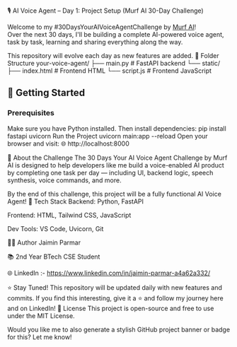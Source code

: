 🎙️ AI Voice Agent – Day 1: Project Setup (Murf AI 30-Day Challenge)

Welcome to my #30DaysYourAIVoiceAgentChallenge by [Murf AI](https://murf.ai)!  
Over the next 30 days, I'll be building a complete AI-powered voice agent, task by task, learning and sharing everything along the way.

This repository will evolve each day as new features are added.
 📁 Folder Structure
your-voice-agent/
├── main.py # FastAPI backend
└── static/
├── index.html # Frontend HTML
└── script.js # Frontend JavaScript

## 🚀 Getting Started

### Prerequisites

Make sure you have Python installed. Then install dependencies: pip install fastapi uvicorn
Run the Project
uvicorn main:app --reload
Open your browser and visit:
🌐 http://localhost:8000

🧠 About the Challenge
The 30 Days Your AI Voice Agent Challenge by Murf AI is designed to help developers like me build a voice-enabled AI product by completing one task per day — including UI, backend logic, speech synthesis, voice commands, and more.

By the end of this challenge, this project will be a fully functional AI Voice Agent!
📌 Tech Stack
Backend: Python, FastAPI

Frontend: HTML, Tailwind CSS, JavaScript

Dev Tools: VS Code, Uvicorn, Git

👨‍💻 Author
Jaimin Parmar

📚 2nd Year BTech CSE Student

🌐 LinkedIn :- https://www.linkedin.com/in/jaimin-parmar-a4a62a332/

⭐ Stay Tuned!
This repository will be updated daily with new features and commits.
If you find this interesting, give it a ⭐ and follow my journey here and on LinkedIn!
🏁 License
This project is open-source and free to use under the MIT License.

Would you like me to also generate a stylish GitHub project banner or badge for this? Let me know!

